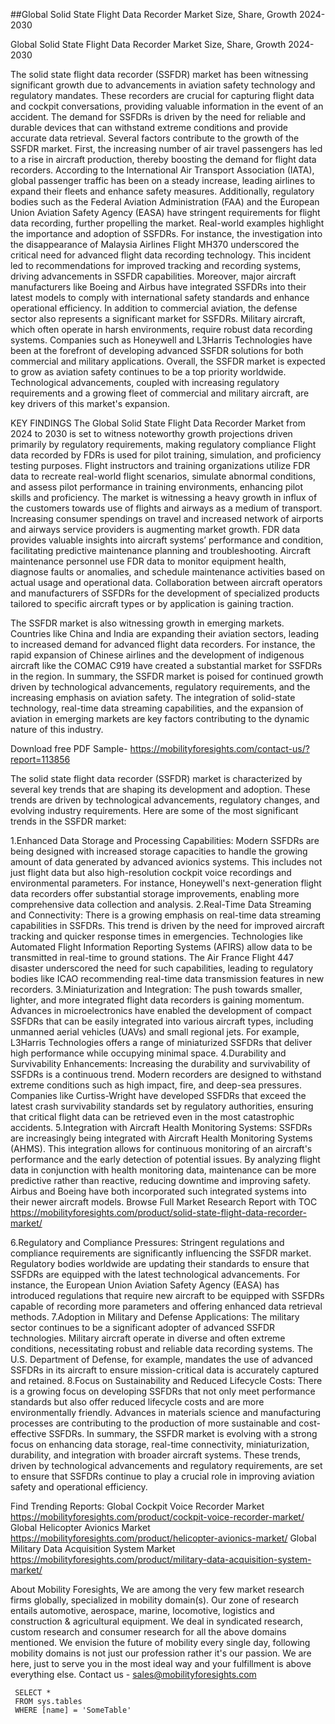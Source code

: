 ##Global Solid State Flight Data Recorder Market Size, Share, Growth 2024-2030

Global Solid State Flight Data Recorder Market Size, Share, Growth 2024-2030

The solid state flight data recorder (SSFDR) market has been witnessing significant growth due to advancements in aviation safety technology and regulatory mandates. These recorders are crucial for capturing flight data and cockpit conversations, providing valuable information in the event of an accident. The demand for SSFDRs is driven by the need for reliable and durable devices that can withstand extreme conditions and provide accurate data retrieval.
Several factors contribute to the growth of the SSFDR market. First, the increasing number of air travel passengers has led to a rise in aircraft production, thereby boosting the demand for flight data recorders. According to the International Air Transport Association (IATA), global passenger traffic has been on a steady increase, leading airlines to expand their fleets and enhance safety measures. Additionally, regulatory bodies such as the Federal Aviation Administration (FAA) and the European Union Aviation Safety Agency (EASA) have stringent requirements for flight data recording, further propelling the market.
Real-world examples highlight the importance and adoption of SSFDRs. For instance, the investigation into the disappearance of Malaysia Airlines Flight MH370 underscored the critical need for advanced flight data recording technology. This incident led to recommendations for improved tracking and recording systems, driving advancements in SSFDR capabilities. Moreover, major aircraft manufacturers like Boeing and Airbus have integrated SSFDRs into their latest models to comply with international safety standards and enhance operational efficiency.
In addition to commercial aviation, the defense sector also represents a significant market for SSFDRs. Military aircraft, which often operate in harsh environments, require robust data recording systems. Companies such as Honeywell and L3Harris Technologies have been at the forefront of developing advanced SSFDR solutions for both commercial and military applications.
Overall, the SSFDR market is expected to grow as aviation safety continues to be a top priority worldwide. Technological advancements, coupled with increasing regulatory requirements and a growing fleet of commercial and military aircraft, are key drivers of this market's expansion.

KEY FINDINGS
The Global Solid State Flight Data Recorder Market from 2024 to 2030 is set to witness noteworthy growth projections driven primarily by regulatory requirements, making regulatory compliance
Flight data recorded by FDRs is used for pilot training, simulation, and proficiency testing purposes. Flight instructors and training organizations utilize FDR data to recreate real-world flight scenarios, simulate abnormal conditions, and assess pilot performance in training environments, enhancing pilot skills and proficiency.
The market is witnessing a heavy growth in influx of the customers towards use of flights and airways as a medium of transport. Increasing consumer spendings on travel and increased network of airports and airways service providers is augmenting market growth.
FDR data provides valuable insights into aircraft systems’ performance and condition, facilitating predictive maintenance planning and troubleshooting. Aircraft maintenance personnel use FDR data to monitor equipment health, diagnose faults or anomalies, and schedule maintenance activities based on actual usage and operational data.
Collaboration between aircraft operators and manufacturers of SSFDRs for the development of specialized products tailored to specific aircraft types or by application is gaining traction.


The SSFDR market is also witnessing growth in emerging markets. Countries like China and India are expanding their aviation sectors, leading to increased demand for advanced flight data recorders. For instance, the rapid expansion of Chinese airlines and the development of indigenous aircraft like the COMAC C919 have created a substantial market for SSFDRs in the region.
In summary, the SSFDR market is poised for continued growth driven by technological advancements, regulatory requirements, and the increasing emphasis on aviation safety. The integration of solid-state technology, real-time data streaming capabilities, and the expansion of aviation in emerging markets are key factors contributing to the dynamic nature of this industry.

Download free PDF Sample- https://mobilityforesights.com/contact-us/?report=113856 

The solid state flight data recorder (SSFDR) market is characterized by several key trends that are shaping its development and adoption. These trends are driven by technological advancements, regulatory changes, and evolving industry requirements. Here are some of the most significant trends in the SSFDR market:

1.Enhanced Data Storage and Processing Capabilities: Modern SSFDRs are being designed with increased storage capacities to handle the growing amount of data generated by advanced avionics systems. This includes not just flight data but also high-resolution cockpit voice recordings and environmental parameters. For instance, Honeywell's next-generation flight data recorders offer substantial storage improvements, enabling more comprehensive data collection and analysis.
2.Real-Time Data Streaming and Connectivity: There is a growing emphasis on real-time data streaming capabilities in SSFDRs. This trend is driven by the need for improved aircraft tracking and quicker response times in emergencies. Technologies like Automated Flight Information Reporting Systems (AFIRS) allow data to be transmitted in real-time to ground stations. The Air France Flight 447 disaster underscored the need for such capabilities, leading to regulatory bodies like ICAO recommending real-time data transmission features in new recorders.
3.Miniaturization and Integration: The push towards smaller, lighter, and more integrated flight data recorders is gaining momentum. Advances in microelectronics have enabled the development of compact SSFDRs that can be easily integrated into various aircraft types, including unmanned aerial vehicles (UAVs) and small regional jets. For example, L3Harris Technologies offers a range of miniaturized SSFDRs that deliver high performance while occupying minimal space.
4.Durability and Survivability Enhancements: Increasing the durability and survivability of SSFDRs is a continuous trend. Modern recorders are designed to withstand extreme conditions such as high impact, fire, and deep-sea pressures. Companies like Curtiss-Wright have developed SSFDRs that exceed the latest crash survivability standards set by regulatory authorities, ensuring that critical flight data can be retrieved even in the most catastrophic accidents.
5.Integration with Aircraft Health Monitoring Systems: SSFDRs are increasingly being integrated with Aircraft Health Monitoring Systems (AHMS). This integration allows for continuous monitoring of an aircraft's performance and the early detection of potential issues. By analyzing flight data in conjunction with health monitoring data, maintenance can be more predictive rather than reactive, reducing downtime and improving safety. Airbus and Boeing have both incorporated such integrated systems into their newer aircraft models.
Browse Full Market Research Report with TOC https://mobilityforesights.com/product/solid-state-flight-data-recorder-market/ 

6.Regulatory and Compliance Pressures: Stringent regulations and compliance requirements are significantly influencing the SSFDR market. Regulatory bodies worldwide are updating their standards to ensure that SSFDRs are equipped with the latest technological advancements. For instance, the European Union Aviation Safety Agency (EASA) has introduced regulations that require new aircraft to be equipped with SSFDRs capable of recording more parameters and offering enhanced data retrieval methods.
7.Adoption in Military and Defense Applications: The military sector continues to be a significant adopter of advanced SSFDR technologies. Military aircraft operate in diverse and often extreme conditions, necessitating robust and reliable data recording systems. The U.S. Department of Defense, for example, mandates the use of advanced SSFDRs in its aircraft to ensure mission-critical data is accurately captured and retained.
8.Focus on Sustainability and Reduced Lifecycle Costs: There is a growing focus on developing SSFDRs that not only meet performance standards but also offer reduced lifecycle costs and are more environmentally friendly. Advances in materials science and manufacturing processes are contributing to the production of more sustainable and cost-effective SSFDRs.
In summary, the SSFDR market is evolving with a strong focus on enhancing data storage, real-time connectivity, miniaturization, durability, and integration with broader aircraft systems. These trends, driven by technological advancements and regulatory requirements, are set to ensure that SSFDRs continue to play a crucial role in improving aviation safety and operational efficiency.

Find Trending Reports:
Global Cockpit Voice Recorder Market  https://mobilityforesights.com/product/cockpit-voice-recorder-market/ 
Global Helicopter Avionics Market  https://mobilityforesights.com/product/helicopter-avionics-market/ 
Global Military Data Acquisition System Market  https://mobilityforesights.com/product/military-data-acquisition-system-market/ 


About Mobility Foresights,
We are among the very few market research firms globally, specialized in mobility domain(s). Our zone of research entails automotive, aerospace, marine, locomotive, logistics and construction & agricultural equipment. We deal in syndicated research, custom research and consumer research for all the above domains mentioned.
We envision the future of mobility every single day, following mobility domains is not just our profession rather it's our passion. We are here, just to serve you in the most ideal way and your fulfillment is above everything else. Contact us -  sales@mobilityforesights.com 
 
```tsql
 SELECT *
 FROM sys.tables
 WHERE [name] = 'SomeTable'
 ```
